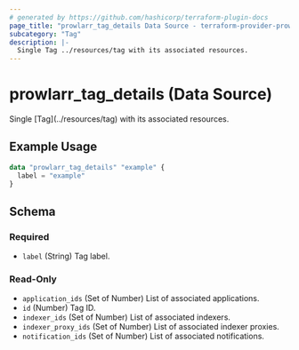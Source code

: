 ```yaml
---
# generated by https://github.com/hashicorp/terraform-plugin-docs
page_title: "prowlarr_tag_details Data Source - terraform-provider-prowlarr"
subcategory: "Tag"
description: |-
  Single Tag ../resources/tag with its associated resources.
---
```


# prowlarr_tag_details (Data Source)

<!-- subcategory:Tag -->Single [Tag](../resources/tag) with its associated resources.

## Example Usage

```terraform
data "prowlarr_tag_details" "example" {
  label = "example"
}
```

<!-- schema generated by tfplugindocs -->
## Schema

### Required

- `label` (String) Tag label.

### Read-Only

- `application_ids` (Set of Number) List of associated applications.
- `id` (Number) Tag ID.
- `indexer_ids` (Set of Number) List of associated indexers.
- `indexer_proxy_ids` (Set of Number) List of associated indexer proxies.
- `notification_ids` (Set of Number) List of associated notifications.


